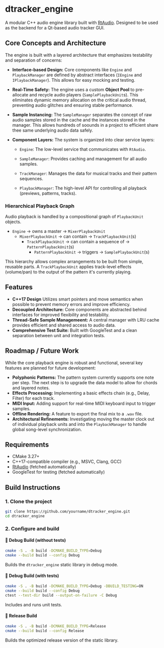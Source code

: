 # dtracker_engine

A modular C++ audio engine library built with [RtAudio](https://github.com/thestk/rtaudio). Designed to be used as the backend for a Qt-based audio tracker GUI.

## Core Concepts and Architecture
The engine is built with a layered architecture that emphasizes testability and separation of concerns:

- **Interface-based Design:** Core components like `Engine` and `PlaybackManager` are defined by abstract interfaces (`IEngine` and `IPlaybackManager`). This allows for easy mocking and testing.

- **Real-Time Safety:** The engine uses a custom **Object Pool** to pre-allocate and recycle audio players (`SamplePlaybackUnit`s). This eliminates dynamic memory allocation on the critical audio thread, preventing audio glitches and ensuring stable performance.

- **Sample Instancing:** The `SampleManager` separates the concept of raw audio samples stored in the cache and the instances stored in the manager. This allows hundreds of soounds in a project to efficient share thee same underlying audio data safely.

- **Component Layers:** The system is organized into clear service layers:
  - `Engine`: The low-level service that communicates with `RtAudio`.

  - `SampleManager`: Provides caching and management for all audio samples.

  - `TrackManager`: Manages the data for musical tracks and their pattern sequences.

  - `PlaybackManager`: The high-level API for controlling all playback (previews, patterns, tracks).

### Hierarchical Playback Graph
Audio playback is handled by a compositional graph of `PlaybackUnit` objects.

-   `Engine` -> owns a master -> `MixerPlaybackUnit`
    -   `MixerPlaybackUnit` -> can contain -> `TrackPlaybackUnit`(s)
        -   `TrackPlaybackUnit` -> can contain a sequence of -> `PatternPlaybackUnit`(s)
            -   `PatternPlaybackUnit` -> triggers -> `SamplePlaybackUnit`(s)

This hierarchy allows complex arrangements to be built from simple, reusable parts. A `TrackPlaybackUnit` applies track-level effects (volume/pan) to the output of the pattern it's currently playing.

## Features

- **C++17 Design** Utilizes smart pointers and move semantics when possible to prevent memory errors and improve efficiency.
- **Decoupled Architecture:** Core components are abstracted behind interfaces for improved flexibility and testability.
- **Thread-Safe Sample Managemeent:** A central manager with LRU cache provides efficient and shared access to audio data.
- **Comprehensive Test Suite:** Built with GoogleTest and a clean separation between unit and integration tests.

## Roadmap / Future Work

While the core playback engine is robust and functional, several key features are planned for future development:

-   **Polyphonic Patterns:** The pattern system currently supports one note per step. The next step is to upgrade the data model to allow for chords and layered notes.
-   **Effects Processing:** Implementing a basic effects chain (e.g., Delay, Filter) for each track.
-   **MIDI Input:** Adding support for real-time MIDI keyboard input to trigger samples.
-   **Offline Rendering:** A feature to export the final mix to a `.wav` file.
-   **Architectural Refinements:** Investigating moving the master clock out of individual playback units and into the `PlaybackManager` to handle global song-level synchronization.

## Requirements

- CMake 3.27+
- C++17-compatible compiler (e.g., MSVC, Clang, GCC)
- [RtAudio](https://github.com/thestk/rtaudio) (fetched automatically)
- GoogleTest for testing (fetched automatically)

## Build Instructions

### 1. Clone the project

```bash
git clone https://github.com/yourname/dtracker_engine.git
cd dtracker_engine
```

### 2. Configure and build

#### 🔧 Debug Build (without tests)

```bash
cmake -S . -B build -DCMAKE_BUILD_TYPE=Debug
cmake --build build --config Debug
```

Builds the `dtracker_engine` static library in debug mode.

#### 🚦 Debug Build (with tests)

```bash
cmake -S . -B build -DCMAKE_BUILD_TYPE=Debug -DBUILD_TESTING=ON
cmake --build build --config Debug
ctest --test-dir build --output-on-failure -C Debug
```

Includes and runs unit tests.

#### 🚀 Release Build

```bash
cmake -S . -B build -DCMAKE_BUILD_TYPE=Release
cmake --build build --config Release
```

Builds the optimized release version of the static library.
